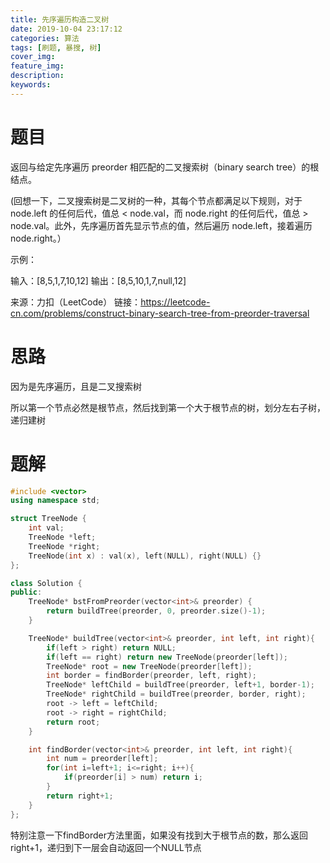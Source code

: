 ```yaml
---
title: 先序遍历构造二叉树
date: 2019-10-04 23:17:12
categories: 算法
tags: [刷题, 暴搜, 树]
cover_img:
feature_img:
description:
keywords:
---
```


# 题目

返回与给定先序遍历 preorder 相匹配的二叉搜索树（binary search tree）的根结点。

(回想一下，二叉搜索树是二叉树的一种，其每个节点都满足以下规则，对于 node.left 的任何后代，值总 < node.val，而 node.right 的任何后代，值总 > node.val。此外，先序遍历首先显示节点的值，然后遍历 node.left，接着遍历 node.right。）

 

示例：

输入：[8,5,1,7,10,12]
输出：[8,5,10,1,7,null,12]

来源：力扣（LeetCode）
链接：https://leetcode-cn.com/problems/construct-binary-search-tree-from-preorder-traversal



# 思路

因为是先序遍历，且是二叉搜索树

所以第一个节点必然是根节点，然后找到第一个大于根节点的树，划分左右子树，递归建树



# 题解

```c++
#include <vector>
using namespace std;

struct TreeNode { 
    int val;
    TreeNode *left;
    TreeNode *right;
    TreeNode(int x) : val(x), left(NULL), right(NULL) {}
};

class Solution {
public:
    TreeNode* bstFromPreorder(vector<int>& preorder) {
        return buildTree(preorder, 0, preorder.size()-1);
    }

    TreeNode* buildTree(vector<int>& preorder, int left, int right){
        if(left > right) return NULL;
        if(left == right) return new TreeNode(preorder[left]);
        TreeNode* root = new TreeNode(preorder[left]);
        int border = findBorder(preorder, left, right);
        TreeNode* leftChild = buildTree(preorder, left+1, border-1);
        TreeNode* rightChild = buildTree(preorder, border, right);
        root -> left = leftChild;
        root -> right = rightChild;
        return root;
    }

    int findBorder(vector<int>& preorder, int left, int right){
        int num = preorder[left];
        for(int i=left+1; i<=right; i++){
            if(preorder[i] > num) return i;
        }
        return right+1;
    }
};
```

特别注意一下findBorder方法里面，如果没有找到大于根节点的数，那么返回right+1，递归到下一层会自动返回一个NULL节点